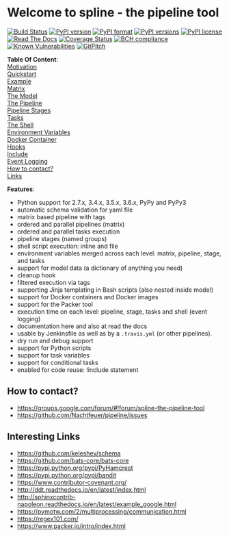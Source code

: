 # Welcome to spline - the pipeline tool

[![Build Status](https://travis-ci.org/Nachtfeuer/pipeline.svg?branch=master)](https://travis-ci.org/Nachtfeuer/pipeline)
[![PyPI version](https://img.shields.io/pypi/v/spline.svg)](https://pypi.python.org/pypi/spline)
[![PyPI format](https://img.shields.io/pypi/format/spline.svg)](https://pypi.python.org/pypi/spline)
[![PyPI versions](https://img.shields.io/pypi/pyversions/spline.svg)](https://pypi.python.org/pypi/spline)
[![PyPI license](https://img.shields.io/pypi/l/spline.svg)](https://pypi.python.org/pypi/spline)
[![Read The Docs](https://readthedocs.org/projects/spline/badge/?version=latest)](http://spline.readthedocs.io/en/latest/?badge=latest)
[![Coverage Status](https://coveralls.io/repos/github/Nachtfeuer/pipeline/badge.svg?branch=master&service=github)](https://coveralls.io/github/Nachtfeuer/pipeline?branch=master)
[![BCH compliance](https://bettercodehub.com/edge/badge/Nachtfeuer/pipeline?branch=master)](https://bettercodehub.com/)
[![Known Vulnerabilities](https://snyk.io/test/github/nachtfeuer/pipeline/badge.svg)](https://snyk.io/test/github/nachtfeuer/pipeline)
[![GitPitch](https://gitpitch.com/assets/badge.svg)](https://gitpitch.com/Nachtfeuer/pipeline/master)


**Table Of Content**:  
[Motivation](docs/motivation.rst)  
[Quickstart](docs/quickstart.rst)  
[Example](docs/example.rst)  
[Matrix](docs/matrix.rst)  
[The Model](docs/model.rst)  
[The Pipeline](docs/pipeline.rst)  
[Pipeline Stages](docs/stages.rst)  
[Tasks](docs/tasks.rst)  
[The Shell](docs/shell.rst)  
[Environment Variables](docs/env.rst)  
[Docker Container](docs/docker_container.rst)  
[Hooks](docs/hooks.rst)  
[Include](docs/include.rst)  
[Event Logging](docs/event_logging.rst)  
[How to contact?](#contact)  
[Links](#links)  

**Features**:
 - Python support for 2.7.x, 3.4.x, 3.5.x, 3.6.x, PyPy and PyPy3
 - automatic schema validation for yaml file
 - matrix based pipeline with tags
 - ordered and parallel pipelines (matrix)
 - ordered and parallel tasks execution
 - pipeline stages (named groups)
 - shell script execution: inline and file
 - environment variables merged across each level: matrix, pipeline, stage, and tasks
 - support for model data (a dictionary of anything you need)
 - cleanup hook
 - filtered execution via tags
 - supporting Jinja templating in Bash scripts (also nested inside model)
 - support for Docker containers and Docker images
 - support for the Packer tool
 - execution time on each level: pipeline, stage, tasks and shell (event logging)
 - documentation here and also at read the docs
 - usable by Jenkinsfile as well as by a `.travis.yml` (or other pipelines).
 - dry run and debug support
 - support for Python scripts
 - support for task variables
 - support for conditional tasks
 - enabled for code reuse: !include statement

## <a name="contact">How to contact?</a>
 - https://groups.google.com/forum/#!forum/spline-the-pipeline-tool
 - https://github.com/Nachtfeuer/pipeline/issues


## <a name="links">Interesting Links</a>

 - https://github.com/keleshev/schema
 - https://github.com/bats-core/bats-core
 - https://pypi.python.org/pypi/PyHamcrest
 - https://pypi.python.org/pypi/bandit
 - https://www.contributor-covenant.org/
 - http://ddt.readthedocs.io/en/latest/index.html
 - http://sphinxcontrib-napoleon.readthedocs.io/en/latest/example_google.html
 - https://pymotw.com/2/multiprocessing/communication.html
 - https://regex101.com/
 - https://www.packer.io/intro/index.html
